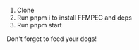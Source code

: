 1. Clone
2. Run pnpm i to install FFMPEG and deps
3. Run pnpm start

Don't forget to feed your dogs!